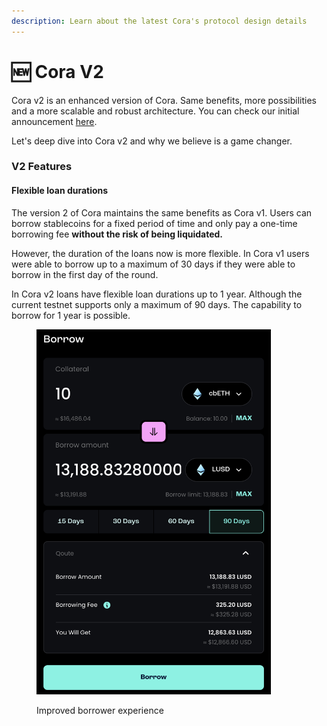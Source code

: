 ```yaml
---
description: Learn about the latest Cora's protocol design details
---
```


# 🆕 Cora V2

Cora v2 is an enhanced version of Cora. Same benefits, more possibilities and a more scalable and robust architecture. You can check our initial announcement [here](https://medium.com/coraprotocol/the-future-of-cora-introducing-cora-v2-4aa7f4d0c1f).

Let's deep dive into Cora v2 and why we believe is a game changer.

### V2 Features

#### Flexible loan durations

The version 2 of Cora maintains the same benefits as Cora v1. Users can borrow stablecoins for a fixed period of time and only pay a one-time borrowing fee **without the risk of being liquidated.**

However, the duration of the loans now is more flexible. In Cora v1 users were able to borrow up to a maximum of 30 days if they were able to borrow in the first day of the round.

In Cora v2 loans have flexible loan durations up to 1 year. Although the current testnet supports only a maximum of 90 days. The capability to borrow for 1 year is possible.

<figure><img src=".gitbook/assets/Screenshot 2023-08-23 at 09.18.03.png" alt="" width="375"><figcaption><p>Improved borrower experience</p></figcaption></figure>

####





